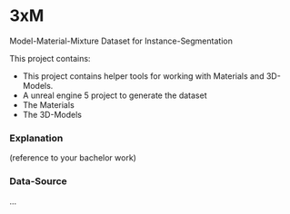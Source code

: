 # 3xM
Model-Material-Mixture Dataset for Instance-Segmentation

This project contains:
- This project contains helper tools for working with Materials and 3D-Models.
- A unreal engine 5 project to generate the dataset
- The Materials
- The 3D-Models

### Explanation
(reference to your bachelor work)


### Data-Source
...


